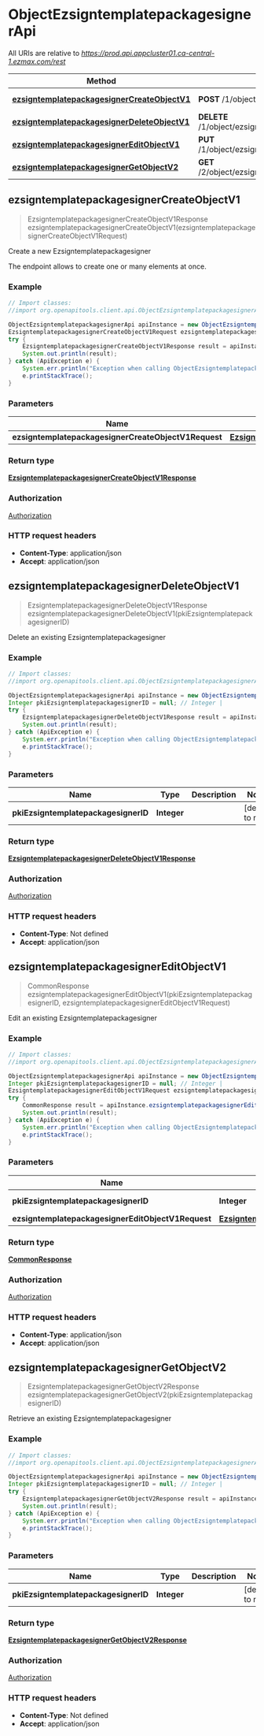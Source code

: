 # ObjectEzsigntemplatepackagesignerApi

All URIs are relative to *https://prod.api.appcluster01.ca-central-1.ezmax.com/rest*

Method | HTTP request | Description
------------- | ------------- | -------------
[**ezsigntemplatepackagesignerCreateObjectV1**](ObjectEzsigntemplatepackagesignerApi.md#ezsigntemplatepackagesignerCreateObjectV1) | **POST** /1/object/ezsigntemplatepackagesigner | Create a new Ezsigntemplatepackagesigner
[**ezsigntemplatepackagesignerDeleteObjectV1**](ObjectEzsigntemplatepackagesignerApi.md#ezsigntemplatepackagesignerDeleteObjectV1) | **DELETE** /1/object/ezsigntemplatepackagesigner/{pkiEzsigntemplatepackagesignerID} | Delete an existing Ezsigntemplatepackagesigner
[**ezsigntemplatepackagesignerEditObjectV1**](ObjectEzsigntemplatepackagesignerApi.md#ezsigntemplatepackagesignerEditObjectV1) | **PUT** /1/object/ezsigntemplatepackagesigner/{pkiEzsigntemplatepackagesignerID} | Edit an existing Ezsigntemplatepackagesigner
[**ezsigntemplatepackagesignerGetObjectV2**](ObjectEzsigntemplatepackagesignerApi.md#ezsigntemplatepackagesignerGetObjectV2) | **GET** /2/object/ezsigntemplatepackagesigner/{pkiEzsigntemplatepackagesignerID} | Retrieve an existing Ezsigntemplatepackagesigner



## ezsigntemplatepackagesignerCreateObjectV1

> EzsigntemplatepackagesignerCreateObjectV1Response ezsigntemplatepackagesignerCreateObjectV1(ezsigntemplatepackagesignerCreateObjectV1Request)

Create a new Ezsigntemplatepackagesigner

The endpoint allows to create one or many elements at once.

### Example

```java
// Import classes:
//import org.openapitools.client.api.ObjectEzsigntemplatepackagesignerApi;

ObjectEzsigntemplatepackagesignerApi apiInstance = new ObjectEzsigntemplatepackagesignerApi();
EzsigntemplatepackagesignerCreateObjectV1Request ezsigntemplatepackagesignerCreateObjectV1Request = new EzsigntemplatepackagesignerCreateObjectV1Request(); // EzsigntemplatepackagesignerCreateObjectV1Request | 
try {
    EzsigntemplatepackagesignerCreateObjectV1Response result = apiInstance.ezsigntemplatepackagesignerCreateObjectV1(ezsigntemplatepackagesignerCreateObjectV1Request);
    System.out.println(result);
} catch (ApiException e) {
    System.err.println("Exception when calling ObjectEzsigntemplatepackagesignerApi#ezsigntemplatepackagesignerCreateObjectV1");
    e.printStackTrace();
}
```

### Parameters


Name | Type | Description  | Notes
------------- | ------------- | ------------- | -------------
 **ezsigntemplatepackagesignerCreateObjectV1Request** | [**EzsigntemplatepackagesignerCreateObjectV1Request**](EzsigntemplatepackagesignerCreateObjectV1Request.md)|  |

### Return type

[**EzsigntemplatepackagesignerCreateObjectV1Response**](EzsigntemplatepackagesignerCreateObjectV1Response.md)

### Authorization

[Authorization](../README.md#Authorization)

### HTTP request headers

- **Content-Type**: application/json
- **Accept**: application/json


## ezsigntemplatepackagesignerDeleteObjectV1

> EzsigntemplatepackagesignerDeleteObjectV1Response ezsigntemplatepackagesignerDeleteObjectV1(pkiEzsigntemplatepackagesignerID)

Delete an existing Ezsigntemplatepackagesigner



### Example

```java
// Import classes:
//import org.openapitools.client.api.ObjectEzsigntemplatepackagesignerApi;

ObjectEzsigntemplatepackagesignerApi apiInstance = new ObjectEzsigntemplatepackagesignerApi();
Integer pkiEzsigntemplatepackagesignerID = null; // Integer | 
try {
    EzsigntemplatepackagesignerDeleteObjectV1Response result = apiInstance.ezsigntemplatepackagesignerDeleteObjectV1(pkiEzsigntemplatepackagesignerID);
    System.out.println(result);
} catch (ApiException e) {
    System.err.println("Exception when calling ObjectEzsigntemplatepackagesignerApi#ezsigntemplatepackagesignerDeleteObjectV1");
    e.printStackTrace();
}
```

### Parameters


Name | Type | Description  | Notes
------------- | ------------- | ------------- | -------------
 **pkiEzsigntemplatepackagesignerID** | **Integer**|  | [default to null]

### Return type

[**EzsigntemplatepackagesignerDeleteObjectV1Response**](EzsigntemplatepackagesignerDeleteObjectV1Response.md)

### Authorization

[Authorization](../README.md#Authorization)

### HTTP request headers

- **Content-Type**: Not defined
- **Accept**: application/json


## ezsigntemplatepackagesignerEditObjectV1

> CommonResponse ezsigntemplatepackagesignerEditObjectV1(pkiEzsigntemplatepackagesignerID, ezsigntemplatepackagesignerEditObjectV1Request)

Edit an existing Ezsigntemplatepackagesigner



### Example

```java
// Import classes:
//import org.openapitools.client.api.ObjectEzsigntemplatepackagesignerApi;

ObjectEzsigntemplatepackagesignerApi apiInstance = new ObjectEzsigntemplatepackagesignerApi();
Integer pkiEzsigntemplatepackagesignerID = null; // Integer | 
EzsigntemplatepackagesignerEditObjectV1Request ezsigntemplatepackagesignerEditObjectV1Request = new EzsigntemplatepackagesignerEditObjectV1Request(); // EzsigntemplatepackagesignerEditObjectV1Request | 
try {
    CommonResponse result = apiInstance.ezsigntemplatepackagesignerEditObjectV1(pkiEzsigntemplatepackagesignerID, ezsigntemplatepackagesignerEditObjectV1Request);
    System.out.println(result);
} catch (ApiException e) {
    System.err.println("Exception when calling ObjectEzsigntemplatepackagesignerApi#ezsigntemplatepackagesignerEditObjectV1");
    e.printStackTrace();
}
```

### Parameters


Name | Type | Description  | Notes
------------- | ------------- | ------------- | -------------
 **pkiEzsigntemplatepackagesignerID** | **Integer**|  | [default to null]
 **ezsigntemplatepackagesignerEditObjectV1Request** | [**EzsigntemplatepackagesignerEditObjectV1Request**](EzsigntemplatepackagesignerEditObjectV1Request.md)|  |

### Return type

[**CommonResponse**](CommonResponse.md)

### Authorization

[Authorization](../README.md#Authorization)

### HTTP request headers

- **Content-Type**: application/json
- **Accept**: application/json


## ezsigntemplatepackagesignerGetObjectV2

> EzsigntemplatepackagesignerGetObjectV2Response ezsigntemplatepackagesignerGetObjectV2(pkiEzsigntemplatepackagesignerID)

Retrieve an existing Ezsigntemplatepackagesigner



### Example

```java
// Import classes:
//import org.openapitools.client.api.ObjectEzsigntemplatepackagesignerApi;

ObjectEzsigntemplatepackagesignerApi apiInstance = new ObjectEzsigntemplatepackagesignerApi();
Integer pkiEzsigntemplatepackagesignerID = null; // Integer | 
try {
    EzsigntemplatepackagesignerGetObjectV2Response result = apiInstance.ezsigntemplatepackagesignerGetObjectV2(pkiEzsigntemplatepackagesignerID);
    System.out.println(result);
} catch (ApiException e) {
    System.err.println("Exception when calling ObjectEzsigntemplatepackagesignerApi#ezsigntemplatepackagesignerGetObjectV2");
    e.printStackTrace();
}
```

### Parameters


Name | Type | Description  | Notes
------------- | ------------- | ------------- | -------------
 **pkiEzsigntemplatepackagesignerID** | **Integer**|  | [default to null]

### Return type

[**EzsigntemplatepackagesignerGetObjectV2Response**](EzsigntemplatepackagesignerGetObjectV2Response.md)

### Authorization

[Authorization](../README.md#Authorization)

### HTTP request headers

- **Content-Type**: Not defined
- **Accept**: application/json

